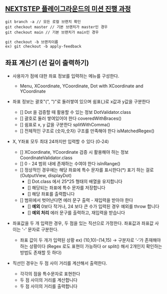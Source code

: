 ## [NEXTSTEP 플레이그라운드의 미션 진행 과정](https://github.com/next-step/nextstep-docs/blob/master/playground/README.md)

```
git branch -a // 모든 로컬 브랜치 확인
git checkout master // 기본 브랜치가 master인 경우
git checkout main // 기본 브랜치가 main인 경우

git checkout -b 브랜치이름
ex) git checkout -b apply-feedback
```

## 좌표 계산기 (선 길이 출력하기)
- 사용자가 점에 대한 좌표 정보를 입력하는 메뉴를 구성한다. 
  - Menu, XCoordinate, YCoordinate, Dot with XCoordinate and YCoordinate

- 좌표 정보는 괄호"(", ")"로 둘러쌓여 있으며 쉼표(,)로 x값과 y값을 구분한다
  - [] Dot 을 검증할 때 활용할 수 있는 정보 DotValidator.class
  - [] 괄호로 둘러 쌓여있어야 한다 coveredWithBraces()
  - [] 쉼표로 x, y 값을 구분한다 splitWithComma() 
  - [] 전체적인 구조로 (숫자,숫자) 구조를 만족해야 한다 isMatchedRegex()

- X, Y좌표 모두 최대 24까지만 입력할 수 있다 (0-24)
  - [] XCoordinate, YCoordinate 검증 시 활용해야 하는 정보 CoordinateValidator.class
  - [] 0 - 24 범위 내에 존재하는 수여야 한다 isInRange()
  - [] 정상적인 경우에는 해당 좌표에 특수 문자를 표시한다(*) 표기 하는 걸로  (OutputView, displayDot)
    - [] Dot.class 에서 25*25 형태의 배열을 유지합니다
    - [] 해당되는 좌표에 특수 문자를 저장합니다
    - [] 해당 좌표를 출력합니다 
  - [] 범위에서 벗어난다면 에러 문구 출력 - 재입력을 받아야 한다 
    - [] **예외** 0보다 작거나, 24 보다 큰 수가 입력된 경우 예외를 throw 합니다
    - [] **예외 처리** 에러 문구를 출력하고, 재입력을 받습니다 
  

- 좌표값을 두 개 입력한 경우, 두 점을 있는 직선으로 가정한다. 좌표값과 좌표값 사이는 '-' 문자로 구분한다.
  - 좌표 값이 두 개가 입력된 상황
  ex) (10,10)-(14,15) -> 구분자로 ‘-‘가 존재해야 하는 상황이다 (Regex 로도 표현이 가능하다 or split() 해서 2개인지 확인하는 방법도 존재할 듯 하다)
 
- 직선인 경우는 두 점 사이 거리를 계산해서 출력한다.
  - 각각의 점을 특수문자로 표현한다
  - 두 점 사이의 거리를 계산합니다
  - 두 점 사이의 거리를 출력합니다 

